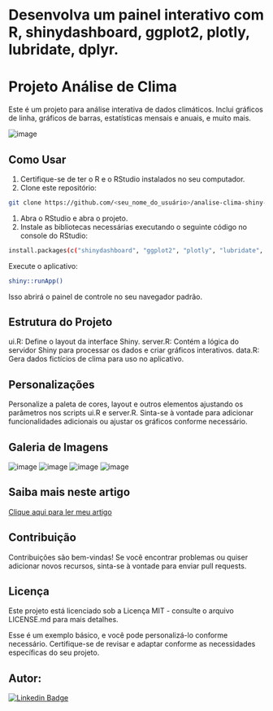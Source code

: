# Desenvolva um painel interativo com R, shinydashboard, ggplot2, plotly, lubridate, dplyr.

# Projeto Análise de Clima 

Este é um projeto para análise interativa de dados climáticos. Inclui gráficos de linha, gráficos de barras, estatísticas mensais e anuais, e muito mais.

![image](https://github.com/LeviLucena/ClimaTempo/assets/34045910/2f946c68-d18b-479a-9a14-3c3d582cdcea)

## Como Usar

1. Certifique-se de ter o R e o RStudio instalados no seu computador.
2. Clone este repositório:

```bash
git clone https://github.com/<seu_nome_do_usuário>/analise-clima-shiny-dashboard.git
```

1. Abra o RStudio e abra o projeto.
2. Instale as bibliotecas necessárias executando o seguinte código no console do RStudio:

```bash
install.packages(c("shinydashboard", "ggplot2", "plotly", "lubridate", "dplyr"))
```

Execute o aplicativo:
```bash
shiny::runApp()
```
Isso abrirá o painel de controle no seu navegador padrão.

## Estrutura do Projeto
ui.R: Define o layout da interface Shiny.
server.R: Contém a lógica do servidor Shiny para processar os dados e criar gráficos interativos.
data.R: Gera dados fictícios de clima para uso no aplicativo.

## Personalizações
Personalize a paleta de cores, layout e outros elementos ajustando os parâmetros nos scripts ui.R e server.R.
Sinta-se à vontade para adicionar funcionalidades adicionais ou ajustar os gráficos conforme necessário.

## Galeria de Imagens
![image](https://github.com/LeviLucena/ClimaTempo/assets/34045910/fe9ee2ee-8d9e-493d-9c9a-974c40d87036)
![image](https://github.com/LeviLucena/ClimaTempo/assets/34045910/ba5fdfdb-fd00-404e-a0c4-16a217c8eb0f)
![image](https://github.com/LeviLucena/ClimaTempo/assets/34045910/161bd7ab-9c98-4ddb-9cfe-ae3ef405c741)
![image](https://github.com/LeviLucena/ClimaTempo/assets/34045910/a57db2bd-e3bd-4df5-9f5f-c242f432afb7)

## Saiba mais neste artigo

[Clique aqui para ler meu artigo](https://www.linkedin.com/posts/levilucena_rshiny-datavisualization-dashboardinterativo-activity-7152347816072208384-ItgO?utm_source=share&utm_medium=member_desktop)

## Contribuição
Contribuições são bem-vindas! Se você encontrar problemas ou quiser adicionar novos recursos, sinta-se à vontade para enviar pull requests.

## Licença
Este projeto está licenciado sob a Licença MIT - consulte o arquivo LICENSE.md para mais detalhes.

Esse é um exemplo básico, e você pode personalizá-lo conforme necessário. Certifique-se de revisar e adaptar conforme as necessidades específicas do seu projeto.

## Autor: 
[![Linkedin Badge](https://img.shields.io/badge/-LinkedIn-blue?style=flat-square&logo=Linkedin&logoColor=white&link=https://www.linkedin.com/in/levilucena/)](https://www.linkedin.com/in/levilucena/)



